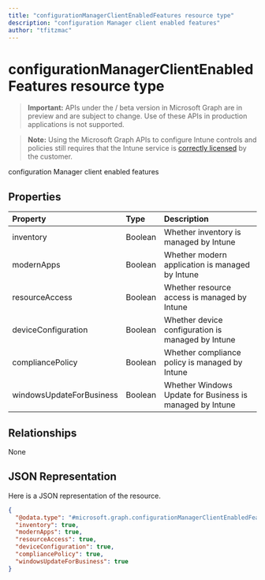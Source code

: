 ```yaml
---
title: "configurationManagerClientEnabledFeatures resource type"
description: "configuration Manager client enabled features"
author: "tfitzmac"
---
```


# configurationManagerClientEnabledFeatures resource type

> **Important:** APIs under the / beta version in Microsoft Graph are in preview and are subject to change. Use of these APIs in production applications is not supported.

> **Note:** Using the Microsoft Graph APIs to configure Intune controls and policies still requires that the Intune service is [correctly licensed](https://go.microsoft.com/fwlink/?linkid=839381) by the customer.

configuration Manager client enabled features
## Properties
|Property|Type|Description|
|:---|:---|:---|
|inventory|Boolean|Whether inventory is managed by Intune|
|modernApps|Boolean|Whether modern application is managed by Intune|
|resourceAccess|Boolean|Whether resource access is managed by Intune|
|deviceConfiguration|Boolean|Whether device configuration is managed by Intune|
|compliancePolicy|Boolean|Whether compliance policy is managed by Intune|
|windowsUpdateForBusiness|Boolean|Whether Windows Update for Business is managed by Intune|

## Relationships
None
## JSON Representation
Here is a JSON representation of the resource.
<!-- {
  "blockType": "resource",
  "@odata.type": "microsoft.graph.configurationManagerClientEnabledFeatures"
}
-->
``` json
{
  "@odata.type": "#microsoft.graph.configurationManagerClientEnabledFeatures",
  "inventory": true,
  "modernApps": true,
  "resourceAccess": true,
  "deviceConfiguration": true,
  "compliancePolicy": true,
  "windowsUpdateForBusiness": true
}
```





